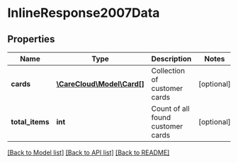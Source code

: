 # InlineResponse2007Data

## Properties
Name | Type | Description | Notes
------------ | ------------- | ------------- | -------------
**cards** | [**\CareCloud\Model\Card[]**](Card.md) | Collection of customer cards | [optional] 
**total_items** | **int** | Count of all found customer cards | [optional] 

[[Back to Model list]](../../README.md#documentation-for-models) [[Back to API list]](../../README.md#documentation-for-api-endpoints) [[Back to README]](../../README.md)

